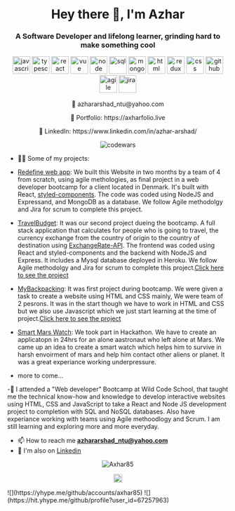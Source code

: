 <h1 align="center">Hey there 👋, I'm Azhar</h1>
<h3 align="center">A Software Developer and lifelong learner,  grinding hard to make something cool</h3>
<p align="center">
<img src="https://img.icons8.com/color/48/000000/javascript.png" width="40" height="40" alt='javascript'/>
 <img src="https://img.icons8.com/color/48/000000/typescript.png" width="40" height="40" alt='typescript'/>
<img src="https://img.icons8.com/ultraviolet/48/000000/react.png" width="40" height="40" alt='react'/>
 <img src="https://img.icons8.com/color/48/000000/vue-js.png" width="40" height="40" alt='vue'/>
<img src="https://img.icons8.com/color/48/000000/nodejs.png" width="40" height="40" alt='node'/>
<img src="https://img.icons8.com/color/48/000000/sql.png" width="40" height="40" alt='sql'/>
 <img src="https://img.icons8.com/color/48/000000/mongodb.png" width="40" height="40" alt='mongodb'/>
<img src="https://img.icons8.com/color/48/000000/html.png" width="40" height="40" alt='html'/>
 <img src="https://img.icons8.com/color/48/000000/redux.png" width="40" height="40" alt='redux'/>
<img src="https://img.icons8.com/color/48/000000/css3.png" width="40" height="40" alt='css'/>
<img src="https://img.icons8.com/fluent/48/000000/github.png" width="40" height="40" alt='github'/>
 <img src="https://img.icons8.com/external-flatart-icons-flat-flatarticons/50/000000/external-agile-web-design-and-development-flatart-icons-flat-flatarticons.png" width="40" height="40" alt='agile'/>
 <img src="https://img.icons8.com/dusk/50/000000/jira.png" width="40" height="40" alt='jira'/>
</p>
<p align="center">
 📧 azhararshad_ntu@yahoo.com
 </p>
 <p align="center">
 🎨 Portfolio: https://axharfolio.live
 </p>
 <p align="center">
 💼 LinkedIn: https://www.linkedin.com/in/azhar-arshad/
 </p>
<p align="center">
 <img src="https://www.codewars.com/users/Axhar85/badges/large" alt='codewars'/>
 <p align="left">

 - 👨‍💻 Some of my projects:
  - [Redefine web app](https://github.com/Andreas-Kalicani/Redefine): We   built this Website in two months by a team of 4 from scratch, using agile methologies, as final project in a web developer bootcamp for a client located in Denmark.  It's built with React, [styled-components](https://styled-components.com/). The code was coded using NodeJS and Expressand, and MongoDB as a database. We follow Agile methodolgy and Jira for scrum to complete this project. 
 
  - [TravelBudget](https://github.com/Andreas-Kalicani/travelbudget2.0): It was our second project dueing the bootcamp. A full stack application that calculates for people who is going to travel, the currency exchange from the country of origin to the country of destination using [ExchangeRate-API](https://www.exchangerate-api.com/). The frontend was coded using React and styled-components and the backend with NodeJS and Express. It includes a Mysql database deployed in Heroku. We follow Agile methodolgy and Jira for scrum to complete this project.[Click here to see the project](https://sheltered-sierra-28595.herokuapp.com/)

  - [MyBackpacking](https://github.com/Axhar85/My-Backpacking): It was first project during bootcamp. We were given a task to create a website using HTML and CSS mainly, We were team of 2 pesrons. It was in the start though we have to work in HTML and CSS but we also use Javascript which we just start learning at the time of project.[Click here to see the project](https://vigilant-hopper-0ae735.netlify.app/) 

  - [Smart Mars Watch](https://github.com/manuel-marque/hackathon-smars-watch): We took part in Hackathon. We have to create an applicatopn in 24hrs for an alone aastronaut who left alone at Mars. We came up an idea to create a smart watch which helps him to survive in harsh envoirment of mars and help him contact other aliens or planet. It was a great experiance working underpressure.  

  - more to come...

-🔧 I attended a "Web developer" Bootcamp at Wild Code School, that taught me the technical know-how and knowledge to develop interactive websites using HTML, CSS and JavaScript to take a React and Node JS development project to completion with SQL and NoSQL databases. Also have experiance working with teams using Agile methoodlogy and Scrum. I am still learning and exploring more and more everyday. 

- 📫 How to reach me **azhararshad_ntu@yahoo.com**
- :gem: I'm also on [Linkedin](https://www.linkedin.com/in/azhar-arshad/)
<p align="center"> 
  <img src="https://github-readme-stats.vercel.app/api?username=Axhar85&show_icons=true" alt="Axhar85" />
 </p>
 
 <p align="center">
<a href="https://www.linkedin.com/in/azhar-arshad/" target="blank"><img align="center" src="https://cdn.jsdelivr.net/npm/simple-icons@3.0.1/icons/linkedin.svg" alt="https://www.linkedin.com/in/azhar-arshad/" height="20" width="20" /></a>
</p>
![](https://yhype.me/github/accounts/axhar85)
![](https://hit.yhype.me/github/profile?user_id=67257963)


